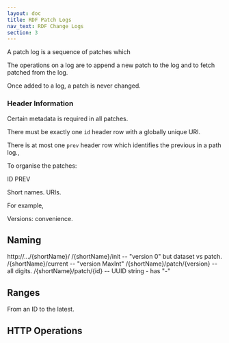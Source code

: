 ```yaml
---
layout: doc
title: RDF Patch Logs
nav_text: RDF Change Logs
section: 3
---
```


A patch log is a sequence of patches which 

The operations on a log are to append a new patch to the log and to
fetch patched from the log.

Once added to a log, a patch is never changed.

### Header Information

Certain metadata is required in all patches.

There must be exactly one `id` header row with a globally unique URI.

There is at most one `prev` header row which identifies the previous in
a path log.,





To organise the patches:

ID
PREV

Short names. URIs.

For example, 

Versions: convenience.

## Naming

http://.../{shortName}/
          /{shortName}/init -- "version 0" but dataset vs patch.
          /{shortName}/current --  "version MaxInt"
          /{shortName}/patch/{version} -- all digits.
          /{shortName}/patch/{id} -- UUID string - has "-"

## Ranges

From an ID to the latest.

## HTTP Operations
